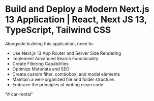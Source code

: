 # Build and Deploy a Modern Next.js 13 Application | React, Next JS 13, TypeScript, Tailwind CSS

 
Alongside building this application, need to:
- Use Next.js 13 App Router and Server Side Rendering
- Implement Advanced Search Functionality
- Create Filtering Capabilities
- Optimize Metadata and SEO
- Create custom filter, combobox, and modal elements
- Maintain a well-organized file and folder structure.
- Embrace the principles of writing clean code.


"# car-rental" 
